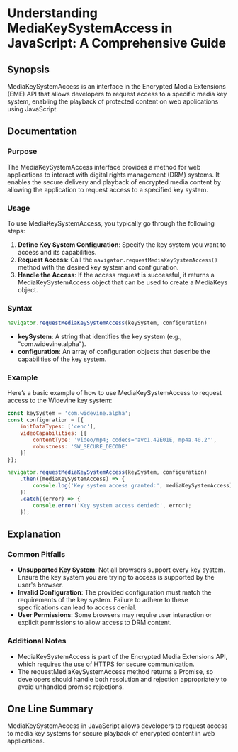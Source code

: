 <!--
Meta Description: # Understanding MediaKeySystemAccess in JavaScript: A Comprehensive Guide ## Synopsis MediaKeySystemAccess is an interface in the Encrypted Media Exte...
Meta Keywords: key, system, access, mediakeysystemaccess, configuration
-->

# Understanding MediaKeySystemAccess in JavaScript: A Comprehensive Guide

## Synopsis
MediaKeySystemAccess is an interface in the Encrypted Media Extensions (EME) API that allows developers to request access to a specific media key system, enabling the playback of protected content on web applications using JavaScript.

## Documentation

### Purpose
The MediaKeySystemAccess interface provides a method for web applications to interact with digital rights management (DRM) systems. It enables the secure delivery and playback of encrypted media content by allowing the application to request access to a specified key system.

### Usage
To use MediaKeySystemAccess, you typically go through the following steps:

1. **Define Key System Configuration**: Specify the key system you want to access and its capabilities.
2. **Request Access**: Call the `navigator.requestMediaKeySystemAccess()` method with the desired key system and configuration.
3. **Handle the Access**: If the access request is successful, it returns a MediaKeySystemAccess object that can be used to create a MediaKeys object.

### Syntax
```javascript
navigator.requestMediaKeySystemAccess(keySystem, configuration)
```
- **keySystem**: A string that identifies the key system (e.g., "com.widevine.alpha").
- **configuration**: An array of configuration objects that describe the capabilities of the key system.

### Example
Here’s a basic example of how to use MediaKeySystemAccess to request access to the Widevine key system:

```javascript
const keySystem = 'com.widevine.alpha';
const configuration = [{
    initDataTypes: ['cenc'],
    videoCapabilities: [{
        contentType: 'video/mp4; codecs="avc1.42E01E, mp4a.40.2"',
        robustness: 'SW_SECURE_DECODE'
    }]
}];

navigator.requestMediaKeySystemAccess(keySystem, configuration)
    .then((mediaKeySystemAccess) => {
        console.log('Key system access granted:', mediaKeySystemAccess);
    })
    .catch((error) => {
        console.error('Key system access denied:', error);
    });
```

## Explanation
### Common Pitfalls
- **Unsupported Key System**: Not all browsers support every key system. Ensure the key system you are trying to access is supported by the user's browser.
- **Invalid Configuration**: The provided configuration must match the requirements of the key system. Failure to adhere to these specifications can lead to access denial.
- **User Permissions**: Some browsers may require user interaction or explicit permissions to allow access to DRM content.

### Additional Notes
- MediaKeySystemAccess is part of the Encrypted Media Extensions API, which requires the use of HTTPS for secure communication.
- The requestMediaKeySystemAccess method returns a Promise, so developers should handle both resolution and rejection appropriately to avoid unhandled promise rejections.

## One Line Summary
MediaKeySystemAccess in JavaScript allows developers to request access to media key systems for secure playback of encrypted content in web applications.